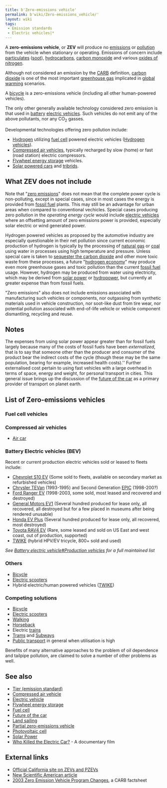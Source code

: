 ```yaml
---
title: b'Zero-emissions vehicle'
permalink: b'wiki/Zero-emissions_vehicle/'
layout: wiki
tags:
 - Emission standards
 - Electric vehicles|*
---
```


A **zero-emissions vehicle**, or **ZEV** will produce no
[emissions](emissions "wikilink") or [pollution](pollution "wikilink")
from the vehicle when stationary or operating. Emissions of concern
include [particulates](particulate "wikilink")
([soot](soot "wikilink")), [hydrocarbons](hydrocarbon "wikilink"),
[carbon monoxide](carbon_monoxide "wikilink") and various [oxides of
nitrogen](/wiki/NOx "wikilink").

Although not considered an emission by the [CARB](/wiki/CARB "wikilink")
definition, [carbon dioxide](carbon_dioxide "wikilink") is one of the
most important [greenhouse gas](greenhouse_gas "wikilink") implicated in
[global warming](global_warming "wikilink") scenarios.

A [bicycle](bicycle "wikilink") is a zero-emissions vehicle (including
all other human-powered vehicles).

The only other generally available technology considered zero emission
is that used in [battery](/wiki/Battery_(electricity) "wikilink") [electric
vehicles](electric_vehicle "wikilink"). Such vehicles do not emit any of
the above pollutants, nor any CO<sub>2</sub> gasses.

Developmental technologies offering zero pollution include:

-   [Hydrogen](/wiki/Hydrogen "wikilink") utilizing [fuel
    cell](fuel_cell "wikilink") powered electric vehicles ([Hydrogen
    vehicles](/wiki/Hydrogen_vehicle "wikilink")).
-   [Compressed air vehicles](/wiki/Compressed_air_vehicle "wikilink"),
    typically recharged by slow (home) or fast (road station) electric
    compressors.
-   [Flywheel energy storage](/wiki/Flywheel_energy_storage "wikilink")
    vehicles.
-   [Solar powered cars](/wiki/Solar_car "wikilink") and
    [tribrids](tribrid "wikilink").

What ZEV does not include
-------------------------

Note that "[zero emissions](zero_emissions "wikilink")" does not mean
that the complete power cycle is non-polluting, except in special cases,
since in most cases the energy is provided from [fossil
fuel](fossil_fuel "wikilink") plants. This may still be an advantage for
urban areas when compared to conventional vechicles. Special cases
producing zero pollution in the *operating energy cycle* would include
[electric vehicles](electric_vehicle "wikilink") where an offsetting
amount of zero emissions power is provided, especially solar electric or
wind generated power.

Hydrogen powered vehicles as proposed by the automotive industry are
especially questionable in their net pollution since current economic
production of hydrogen is typically by the processing of [natural
gas](natural_gas "wikilink") or [coal](coal "wikilink") using water in
processes using high temperature and pressure. Unless special care is
taken to [sequester the carbon dioxide](carbon_sequestration "wikilink")
and other more toxic waste from these processes, a future "[hydrogen
economy](hydrogen_economy "wikilink")" may produce even more greenhouse
gases and toxic pollution than the current [fossil
fuel](fossil_fuel "wikilink") usage. However, hydrogen may be produced
from water using electricity, which may be derived from [solar
power](solar_power "wikilink") or [hydropower](hydropower "wikilink"),
but currently at greater expense than from fossil fuels.

"Zero emissions" also does not include emissions associated with
manufacturing such vehicles or components, nor outgassing from synthetic
materials used in vehicle construction, nor soot-like dust from tire
wear, nor potential pollution associated with end-of-life vehicle or
vehicle component dismantling, recycling and reuse.

Notes
-----

The expenses from using solar power appear greater than for fossil fuels
largely because many of the costs of fossil fuels have been
*externalized*, that is to say that someone other than the producer and
consumer of the product bear the indirect costs of the cycle (though
these may be the same population, bearing for example, increased health
costs).'' Further externalised cost pertain to using fast vehicles with
a large overhead in terms of space, energy and weight, for personal
transport in cities. This general issue brings up the discussion of the
[future of the car](future_of_the_car "wikilink") as a primary provider
of transport on planet earth.

List of Zero-emissions vehicles
-------------------------------

### Fuel cell vehicles

### Compressed air vehicles

-   [Air car](/wiki/Air_car "wikilink")

### Battery Electric vehicles (BEV)

Recent or current production electric vehicles sold or leased to fleets
include:

-   [Chevrolet S10 EV](/wiki/Chevrolet_S10_EV "wikilink") (Some sold to
    fleets, available on secondary market as refurbished vehicles)
-   [Chrysler TEVan](/wiki/Chrysler_TEVan "wikilink") (1993-1995) and Second
    Generation [EPIC](/wiki/Chrysler_TEVan "wikilink") (1998-200?)
-   [Ford Ranger EV](/wiki/Ford_Ranger_EV "wikilink") (1998-2003, some sold,
    most leased and recovered and destroyed)
-   [General Motors EV1](/wiki/General_Motors_EV1 "wikilink") (Several hundred
    produced for lease only, all recovered, all destroyed but for a few
    placed in museums after being rendered unusable)
-   [Honda EV Plus](/wiki/Honda_EV_Plus "wikilink") (Several hundred produced
    for lease only, all recovered, most destroyed)
-   [Toyota RAV4 EV](/wiki/Toyota_RAV4_EV "wikilink") (Rare, some leased and
    sold on US East and west coast, out of production, supported)
-   [TWIKE](/wiki/TWIKE "wikilink") (hybrid HPV/EV tricycle, 800+ sold and
    used)

*See [Battery electric vehicle\#Production
vehicles](/wiki/Battery_electric_vehicle#Production_vehicles "wikilink") for a
full maintained list*

### Others

-   [Bicycle](/wiki/Bicycle "wikilink")
-   [Electric scooters](/wiki/Electric_scooter "wikilink")
-   Hybrid electric/human powered vehicles ([TWIKE](/wiki/TWIKE "wikilink"))

### Competing solutions

-   [Bicycle](/wiki/Bicycle "wikilink")
-   [Electric scooters](/wiki/Electric_scooter "wikilink")
-   [Walking](/wiki/Walking "wikilink")
-   [Horseback](/wiki/Horseback "wikilink")
-   Electric [trains](train "wikilink")
-   [Trams](/wiki/Trams "wikilink") and [Subways](Subway_(rail) "wikilink")
-   [Public transport](/wiki/Public_transport "wikilink") in general when
    utilisation is high

Benefits of many alternative approaches to the problem of oil dependence
and tailpipe pollution, are claimed to solve a number of other problems
as well.

See also
--------

-   [Tier (emission standard)](/wiki/Tier_(emission_standard) "wikilink")
-   [Compressed air vehicle](/wiki/Compressed_air_vehicle "wikilink")
-   [Electric vehicle](/wiki/Electric_vehicle "wikilink")
-   [Flywheel energy storage](/wiki/Flywheel_energy_storage "wikilink")
-   [Fuel cell](/wiki/Fuel_cell "wikilink")
-   [Future of the car](/wiki/Future_of_the_car "wikilink")
-   [Land sailing](/wiki/Land_sailing "wikilink")
-   [Partial zero-emissions
    vehicle](/wiki/Partial_zero-emissions_vehicle "wikilink")
-   [Photovoltaic cell](/wiki/Photovoltaic_cell "wikilink")
-   [Solar Power](/wiki/Solar_Power "wikilink")
-   [Who Killed the Electric
    Car?](/wiki/Who_Killed_the_Electric_Car? "wikilink") - A documentary film

External links
--------------

-   [Official California site on ZEVs and
    PZEVs](http://www.driveclean.ca.gov)
-   [New Scientific American
    article](http://www.sciam.com/article.cfm?chanID=sa006&articleID=00065437-FFF8-14E5-BFF883414B7F0000)
-   [2003 Zero Emission Vehicle Program
    Changes](http://www.arb.ca.gov/msprog/zevprog/factsheets/2003zevchanges.pdf),
    a CARB factsheet
